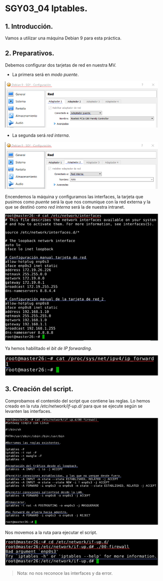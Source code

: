 # SGY03_04 Iptables.

## 1. Introducción.
Vamos a utilizar una máquina Debian 9 para esta práctica.

## 2. Preparativos.
Debemos configurar dos tarjetas de red en nuestra MV.
* La primera será en *modo puente*.

![img](img/1.png)

* La segunda será *red interna*.

![img](img/2.png)

Encendemos la máquina y configuramos las interfaces, la tarjeta que pusimos como *puente* será la que nos comunique con la red externa y la que se destinó como *red interna* será la de nuestra intranet.

![img](img/3.png)

Ya hemos habilitado el *bit de IP forwarding*.

![img](img/4.png)

## 3. Creación del script.

Comprobamos el contenido del script que contiene las reglas. Lo hemos creado en la ruta */etc/network/if-up.d/* para que se ejecute según se levanten las interfaces.

![img](img/5.png)

Nos movemos a la ruta para ejecutar el script.

![img](img/6.png)

>Nota: no nos reconoce las interfaces y da error.
